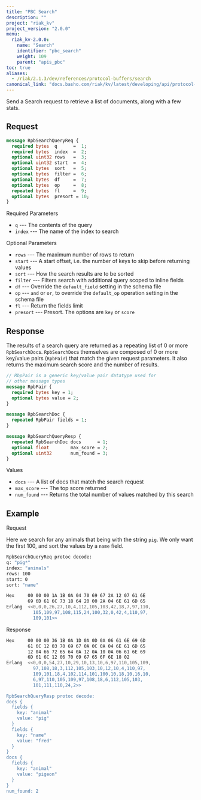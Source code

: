 ```yaml
---
title: "PBC Search"
description: ""
project: "riak_kv"
project_version: "2.0.0"
menu:
  riak_kv-2.0.0:
    name: "Search"
    identifier: "pbc_search"
    weight: 109
    parent: "apis_pbc"
toc: true
aliases:
  - /riak/2.1.3/dev/references/protocol-buffers/search
canonical_link: "docs.basho.com/riak/kv/latest/developing/api/protocol-buffers/search"
---
```


Send a Search request to retrieve a list of documents, along with a few
stats.

## Request


```protobuf
message RpbSearchQueryReq {
  required bytes  q      =  1;
  required bytes  index  =  2;
  optional uint32 rows   =  3;
  optional uint32 start  =  4;
  optional bytes  sort   =  5;
  optional bytes  filter =  6;
  optional bytes  df     =  7;
  optional bytes  op     =  8;
  repeated bytes  fl     =  9;
  optional bytes  presort = 10;
}
```

Required Parameters

* `q` --- The contents of the query
* `index` --- The name of the index to search

Optional Parameters

* `rows` --- The maximum number of rows to return
* `start` --- A start offset, i.e. the number of keys to skip before
  returning values
* `sort` --- How the search results are to be sorted
* `filter` --- Filters search with additional query scoped to inline
  fields
* `df` --- Override the `default_field` setting in the schema file
* `op` --- `and` or `or`, to override the `default_op` operation setting
  in the schema file
* `fl` --- Return the fields limit
* `presort` --- Presort. The options are `key` or `score`


## Response

The results of a search query are returned as a repeating list of 0 or
more `RpbSearchDoc`s. `RpbSearchDoc`s themselves are composed of 0 or
more key/value pairs (`RpbPair`) that match the given request
parameters. It also returns the maximum search score and the number of
results.


```protobuf
// RbpPair is a generic key/value pair datatype used for
// other message types
message RpbPair {
  required bytes key = 1;
  optional bytes value = 2;
}

message RpbSearchDoc {
  repeated RpbPair fields = 1;
}

message RpbSearchQueryResp {
  repeated RpbSearchDoc docs      = 1;
  optional float        max_score = 2;
  optional uint32       num_found = 3;
}
```

Values

* `docs` --- A list of docs that match the search request
* `max_score` --- The top score returned
* `num_found` --- Returns the total number of values matched by this
  search


## Example

Request

Here we search for any animals that being with the string `pig`. We only
want the first 100, and sort the values by a `name` field.

```bash
RpbSearchQueryReq protoc decode:
q: "pig*"
index: "animals"
rows: 100
start: 0
sort: "name"

Hex     00 00 00 1A 1B 0A 04 70 69 67 2A 12 07 61 6E
        69 6D 61 6C 73 18 64 20 00 2A 04 6E 61 6D 65
Erlang  <<0,0,0,26,27,10,4,112,105,103,42,18,7,97,110,
          105,109,97,108,115,24,100,32,0,42,4,110,97,
          109,101>>
```

Response

```bash
Hex     00 00 00 36 1B 0A 1D 0A 0D 0A 06 61 6E 69 6D
        61 6C 12 03 70 69 67 0A 0C 0A 04 6E 61 6D 65
        12 04 66 72 65 64 0A 12 0A 10 0A 06 61 6E 69
        6D 61 6C 12 06 70 69 67 65 6F 6E 18 02
Erlang  <<0,0,0,54,27,10,29,10,13,10,6,97,110,105,109,
          97,108,18,3,112,105,103,10,12,10,4,110,97,
          109,101,18,4,102,114,101,100,10,18,10,16,10,
          6,97,110,105,109,97,108,18,6,112,105,103,
          101,111,110,24,2>>

RpbSearchQueryResp protoc decode:
docs {
  fields {
    key: "animal"
    value: "pig"
  }
  fields {
    key: "name"
    value: "fred"
  }
}
docs {
  fields {
    key: "animal"
    value: "pigeon"
  }
}
num_found: 2
```
